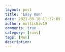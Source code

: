 ```yaml
---
layout: post
title: 'Easy Run'
date: 2021-09-10 11:37:09
author: multishiv19
comments: true
category: [runs]
tags: [Run]
description: 
---
```


<div width='100%' class='strava-embed-placeholder' data-embed-type='activity' data-embed-id='5939527671'></div>
<script src='https://strava-embeds.com/embed.js'></script>

